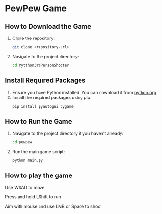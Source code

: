 # PewPew Game

## How to Download the Game

1. Clone the repository:
   ```sh
   git clone <repository-url>
   ```
2. Navigate to the project directory:
   ```sh
   cd Pytthon3rdPersonShooter
   ```

## Install Required Packages

1. Ensure you have Python installed. You can download it from [python.org](https://www.python.org/).
2. Install the required packages using pip:
   ```sh
   pip install pyautogui pygame
   ```

## How to Run the Game

1. Navigate to the project directory if you haven't already:
   ```sh
   cd pewpew
   ```
2. Run the main game script:
   ```sh
   python main.py
   ```

## How to play the game

Use WSAD to move

Press and hold LShift to run

Aim with mouse and use LMB or Space to shoot
